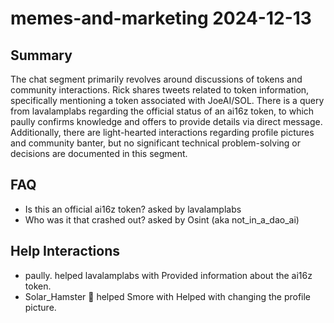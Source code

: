 # memes-and-marketing 2024-12-13

## Summary
The chat segment primarily revolves around discussions of tokens and community interactions. Rick shares tweets related to token information, specifically mentioning a token associated with JoeAI/SOL. There is a query from lavalamplabs regarding the official status of an ai16z token, to which paully confirms knowledge and offers to provide details via direct message. Additionally, there are light-hearted interactions regarding profile pictures and community banter, but no significant technical problem-solving or decisions are documented in this segment.

## FAQ
- Is this an official ai16z token? asked by lavalamplabs
- Who was it that crashed out? asked by Osint (aka not_in_a_dao_ai)

## Help Interactions
- paully. helped lavalamplabs with Provided information about the ai16z token.
- Solar_Hamster 🍄 helped Smore with Helped with changing the profile picture.
